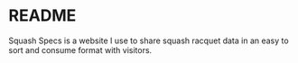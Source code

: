 # README

Squash Specs is a website I use to share squash racquet data in an easy to sort and consume format with visitors. 
